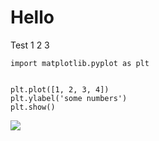 # Hello

Test 1 2 3

``` {.python .run}
import matplotlib.pyplot as plt


plt.plot([1, 2, 3, 4])
plt.ylabel('some numbers')
plt.show()
```

![](figures/figure_f1d29c41_0.png)
